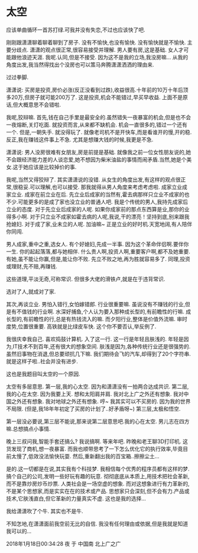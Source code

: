 # 太空

应该单曲循环一首苏打绿.可我并没有失恋,不过也应该快了吧.

刚刚跟潇潇聊着聊着聊到了房子. 没有不愉快,也没有愉快. 没有愉快就是不愉快.
主要分歧点. 潇潇的观点很正常,很容易接受并理解. 男人要有房,这是基础. 女人才可能跟他浪迹天涯.
我呢.认同,但是不接受. 因为这不是我的立场,我没房嘛...
从我的角度出发,我当然得找出个没房也可以策马奔腾潇潇洒洒的理由来.

过过拳脚.

潇潇说: 买房是投资,房价必涨(反正没看到过跌),收益很高.十年前的10万十年后顶多20万,但房子就可能200万了.
这是投资,机会不能错过,早买早收益.
上面不是原话,但大概意思不会错啦.

我呢,狡辩嘛. 首先,钱在自己手里是最安全的.虽然错失一夜暴富的机会,但是也不会一夜熔断,关灯吃面.
就投资而言,从来都不缺机会. 机会一直很多的,错过一个还有一个. 但是,一朝失手. 就没得玩了.
就像老司机不是开快车,而是看谁开的慢,开的稳. 反正,我在赚钱这件事上不急. 尤其是想赚大钱的时候,我更是不急.

潇潇说: 男人没房很难有女朋友,房是前提是基础. 就像我之前一位女性朋友说的,她不会跟经济能力差的人谈恋爱,她不想因为柴米油盐的事情而闹矛盾.当然,她是个美女.这于她应该是比较掉价的事.

我呢,当然又得狡辩了. 其实潇潇说的没错. 从女生的角度出发,有这样的观点很正常,很稳妥.可以理解,也可以接受.
那我就得从男人角度来考虑考虑啦. 成家立业成家立业. 成家在前立业在后. 先立业后成家的当然有,霍去病那样只立业不成家的也不少.可能更多的是成了家也没立业的普通人吧. 
我是个传统的男人,我持先成家后立业的态度.
对于先立业后成家的人呢. 如果你成家前的那点东西算是业,那你的业得多小啊.
对于只立业不成家如霍去病的人呢,我说,干的漂亮！坚持到底,别来跟我抢媳妇.
对于成了家,业未立的人呢. 加油嘛~ 正是立业的好时机.天宽地阔,有人陪伴你同闯.

男人成家,重中之重,选女人. 有个好媳妇,先成一半事. 因为这个革命伴侣啊.要伴你一生.
你的起起落落,都与她相伴. 什么贵人啊,投资人啊,重要客户啊,都不及她重要.有她,虽不能让你赢,但是,能让你不败.
先立不败之地,再为胜就容易多了. 同理,投资或理财,先不赔,再赚钱.

这些道理,平淡无奇,可称常识. 但很多大佬的滑铁卢,就是在于违背常识.

选对了人,就成对了家.

其次,再谈立业. 男怕入错行,女怕嫁错郎.
行业很重要嘛. 虽说没有不赚钱的行业,但是有不值钱的行业啊.
水深好捕鱼,个人认为要入那种成长型的,有前瞻性的行嘛.
成长型的,有前瞻性的行,总是有热钱流入的嘛. 而夕阳行业,整体是价值外流嘛. 审时度势,位置很重要. 高铁就是比绿皮车快.
这个你不要否认,举反例了.

我很庆幸我自己. 喜欢捣鼓计算机. 入了这一行.
这一行是年轻且肤浅的. 年轻是因为,IT技术不到百年,还有很大的想象空间.
肤浅是因为,各种传统行业还是很强势的. 虽然旧事物在消退,但总要顽抗几下嘛.
我们期待会飞的汽车,却得到了20个字符串.
就是这样子啦..社会并没有进步.

这也是我题目叫太空的一个原因.

太空有多层意思.
第一层,我的心太空. 因为和潇潇没有一拍两合达成共识.
第二层,我的心在太空. 因为我要上天. 想和太阳肩并肩. 我对北上广之外还有想象. 我对中国之外还有想象. 我对地球之外还有想象. 
哼~ 我其实可以不买房的. 因为我的世界不局限. (但是,我18年年初定了买房的计划了..好矛盾呀~)
第三层,太极和悟空.


第一层没必要说,第三层不能说,那来说第二层意思吧.我的心在太空.
男儿志在四方嘛.总想搞点小事情.

晚上三叔问我,智能手套还搞么? 我说搞啊. 等来年吧.
昨晚和老王聊3D打印机. 这货发现了商机,想一夜暴富. 而我也顺带思考了一下怎么优化它的执行效率,毕竟目前太慢了,低效没法愉快玩耍.
然后,重新翻出我的百宝箱..擦擦尘土...

是的.这一切都是在说,其实我有个科技梦. 我相信每个优秀的程序员都有这样的梦.
搞个自己的公司,发明一些好玩有趣的玩意.
彻彻底底从本质上,用技术把社会革新,而不是靠炒房炒币炒票.
人类社会是一场空虚的想象. 而对这想象进行有力革新的,不是某个思想家,而是实实在在的技术或产品.
思想家只会深刻,但不会有力.产品或技术,它肤浅直白,但它革新的力量真实不虚.
这也是我的选择...

我给潇潇吹了个牛.
其实也不是牛.

不知怎地,在潇潇面前我空前无比的自信. 我没有任何理由或依据,但是我就是知道我可以的...


2018年1月18日00:34:28
夜 于 中国南 北上广之广